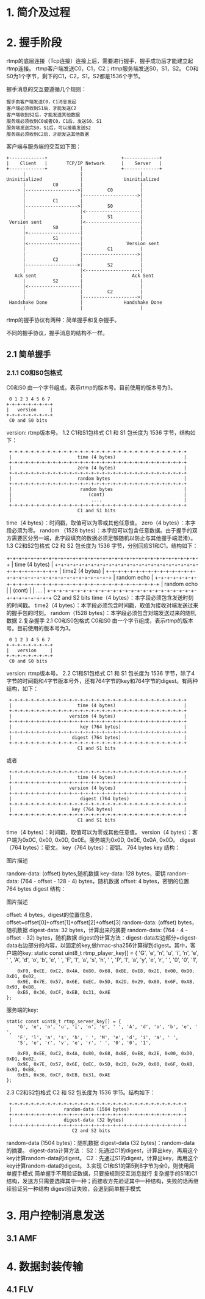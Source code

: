 # 1. 简介及过程

# 2. 握手阶段
rtmp的底层连接（Tcp连接）连接上后，需要进行握手，握手成功后才能建立起rtmp连接。
rtmp客户端发送C0，C1，C2；rtmp服务端发送S0，S1，S2。
C0和S0为1个字节，剩下的C1，C2，S1，S2都是1536个字节。

握手消息的交互要遵循几个规则：

    握手由客户端发送C0，C1消息发起
    客户端必须收到S1后，才能发送C2
    客户端收到S2后，才能发送其他数据
    服务端必须收到C0或者C0，C1后，发送S0，S1
    服务端发送完S0，S1后，可以接着发送S2
    服务端必须收到C2后，才能发送其他数据

客户端与服务端的交互如下图：

    +-------------+                           +-------------+
    |    Client   |       TCP/IP Network      |    Server   |
    +-------------+            |              +-------------+
          |                    |                     |
    Uninitialized              |               Uninitialized
          |          C0        |                     |
          |------------------->|         C0          |
          |                    |-------------------->|
          |          C1        |                     |
          |------------------->|         S0          |
          |                    |<--------------------|
          |                    |         S1          |
     Version sent              |<--------------------|
          |          S0        |                     |
          |<-------------------|                     |
          |          S1        |                     |
          |<-------------------|                Version sent
          |                    |         C1          |
          |                    |-------------------->|
          |          C2        |                     |
          |------------------->|         S2          |
          |                    |<--------------------|
       Ack sent                |                  Ack Sent
          |          S2        |                     |
          |<-------------------|                     |
          |                    |         C2          |
          |                    |-------------------->|
     Handshake Done            |               Handshake Done
          |                    |                     |
rtmp的握手协议有两种：简单握手和复杂握手。

不同的握手协议，握手消息的结构不一样。

## 2.1 简单握手
### 2.1.1 C0和S0包格式
C0和S0 由一个字节组成，表示rtmp的版本号。目前使用的版本号为3。

     0 1 2 3 4 5 6 7
    +-+-+-+-+-+-+-+-+
    |   version     |
    +-+-+-+-+-+-+-+-+
     C0 and S0 bits
version: rtmp版本号。
1.2 C1和S1包格式
C1 和 S1 包长度为 1536 字节，结构如下：

     +-+-+-+-+-+-+-+-+-+-+-+-+-+-+-+-+-+-+-+-+-+-+-+-+-+-+-+-+-+-+-+-+
     |                        time (4 bytes)                         |
     +-+-+-+-+-+-+-+-+-+-+-+-+-+-+-+-+-+-+-+-+-+-+-+-+-+-+-+-+-+-+-+-+
     |                        zero (4 bytes)                         |
     +-+-+-+-+-+-+-+-+-+-+-+-+-+-+-+-+-+-+-+-+-+-+-+-+-+-+-+-+-+-+-+-+
     |                        random bytes                           |
     +-+-+-+-+-+-+-+-+-+-+-+-+-+-+-+-+-+-+-+-+-+-+-+-+-+-+-+-+-+-+-+-+
     |                         random bytes                          |
     |                            (cont)                             |
     |                             ....                              |
     +-+-+-+-+-+-+-+-+-+-+-+-+-+-+-+-+-+-+-+-+-+-+-+-+-+-+-+-+-+-+-+-+
                              C1 and S1 bits
time（4 bytes）：时间戳，取值可以为零或其他任意值。
zero（4 bytes）：本字段必须为零。
random （1528 bytes）：本字段可以包含任意数据。由于握手的双方需要区分另一端，此字段填充的数据必须足够随机以防止与其他握手端混淆）。
1.3 C2和S2包格式
C2 和 S2 包长度为 1536 字节，分别回应S1和C1。结构如下：

 +-+-+-+-+-+-+-+-+-+-+-+-+-+-+-+-+-+-+-+-+-+-+-+-+-+-+-+-+-+-+-+-+
 |                          time (4 bytes)                       |
 +-+-+-+-+-+-+-+-+-+-+-+-+-+-+-+-+-+-+-+-+-+-+-+-+-+-+-+-+-+-+-+-+
 |                          time2 (4 bytes)                      |
 +-+-+-+-+-+-+-+-+-+-+-+-+-+-+-+-+-+-+-+-+-+-+-+-+-+-+-+-+-+-+-+-+
 |                          random echo                          |
 +-+-+-+-+-+-+-+-+-+-+-+-+-+-+-+-+-+-+-+-+-+-+-+-+-+-+-+-+-+-+-+-+
 |                          random echo                          |
 |                             (cont)                            |
 |                              ....                             |
 +-+-+-+-+-+-+-+-+-+-+-+-+-+-+-+-+-+-+-+-+-+-+-+-+-+-+-+-+-+-+-+-+
                            C2 and S2 bits
time（4 bytes）：本字段必须包含发送时刻的时间戳。
time2（4 bytes）：本字段必须包含时间戳，取值为接收对端发送过来的握手包的时刻。
random（1528 bytes）：本字段必须包含对端发送过来的随机数据
2.复杂握手
2.1 C0和S0包格式
C0和S0 由一个字节组成，表示rtmp的版本号。目前使用的版本号为3。

     0 1 2 3 4 5 6 7
    +-+-+-+-+-+-+-+-+
    |   version     |
    +-+-+-+-+-+-+-+-+
     C0 and S0 bits
version: rtmp版本号。
2.2 C1和S1包格式
C1 和 S1 包长度为 1536 字节，除了4字节的时间戳和4字节版本号外，还有764字节的key和764字节的digest。有两种结构，如下：

     +-+-+-+-+-+-+-+-+-+-+-+-+-+-+-+-+-+-+-+-+-+-+-+-+-+-+-+-+-+-+-+-+
     |                        time (4 bytes)                         |
     +-+-+-+-+-+-+-+-+-+-+-+-+-+-+-+-+-+-+-+-+-+-+-+-+-+-+-+-+-+-+-+-+
     |                     version (4 bytes)                         |
     +-+-+-+-+-+-+-+-+-+-+-+-+-+-+-+-+-+-+-+-+-+-+-+-+-+-+-+-+-+-+-+-+
     |                         key (764 bytes)                       |
     +-+-+-+-+-+-+-+-+-+-+-+-+-+-+-+-+-+-+-+-+-+-+-+-+-+-+-+-+-+-+-+-+
     |                      digest (764 bytes)                       |
     +-+-+-+-+-+-+-+-+-+-+-+-+-+-+-+-+-+-+-+-+-+-+-+-+-+-+-+-+-+-+-+-+
                              C1 and S1 bits
或者

     +-+-+-+-+-+-+-+-+-+-+-+-+-+-+-+-+-+-+-+-+-+-+-+-+-+-+-+-+-+-+-+-+
     |                        time (4 bytes)                         |
     +-+-+-+-+-+-+-+-+-+-+-+-+-+-+-+-+-+-+-+-+-+-+-+-+-+-+-+-+-+-+-+-+
     |                     version (4 bytes)                         |
     +-+-+-+-+-+-+-+-+-+-+-+-+-+-+-+-+-+-+-+-+-+-+-+-+-+-+-+-+-+-+-+-+
     |                         digest (764 bytes)                    |
     +-+-+-+-+-+-+-+-+-+-+-+-+-+-+-+-+-+-+-+-+-+-+-+-+-+-+-+-+-+-+-+-+
     |                      key (764 bytes)                          |
     +-+-+-+-+-+-+-+-+-+-+-+-+-+-+-+-+-+-+-+-+-+-+-+-+-+-+-+-+-+-+-+-+
                              C1 and S1 bits
time（4 bytes）：时间戳，取值可以为零或其他任意值。
version（4 bytes）：客户端为0x0C, 0x00, 0x0D, 0x0E。服务端为0x0D, 0x0E, 0x0A, 0x0D。
digest（764 bytes）：密文。
key（764 bytes）：密钥。
764 bytes key 结构：

图片描述

random-data: (offset) bytes,随机数据
key-data: 128 bytes，密钥
random-data: (764 - offset - 128 - 4) bytes，随机数据
offset: 4 bytes，密钥的位置
764 bytes digest 结构：

图片描述

offset: 4 bytes，digest的位置信息，offset=offset[0]+offset[1]+offset[2]+offset[3]
random-data: (offset) bytes，随机数据
digest-data: 32 bytes，计算出来的摘要
random-data: (764 - 4 - offset - 32) bytes，随机数据
digest的计算方法：digest-data左边部分+digest-data右边部分的内容，以固定的key,做hmac-sha256计算得到digest。其中，客户端的key:
    static const uint8_t rtmp_player_key[] = {
        'G', 'e', 'n', 'u', 'i', 'n', 'e', ' ', 'A', 'd', 'o', 'b', 'e', ' ',
        'F', 'l', 'a', 's', 'h', ' ', 'P', 'l', 'a', 'y', 'e', 'r', ' ', '0', '0', '1',

        0xF0, 0xEE, 0xC2, 0x4A, 0x80, 0x68, 0xBE, 0xE8, 0x2E, 0x00, 0xD0, 0xD1, 0x02,
        0x9E, 0x7E, 0x57, 0x6E, 0xEC, 0x5D, 0x2D, 0x29, 0x80, 0x6F, 0xAB, 0x93, 0xB8,
        0xE6, 0x36, 0xCF, 0xEB, 0x31, 0xAE
    };
服务端的key:

    static const uint8_t rtmp_server_key[] = {
        'G', 'e', 'n', 'u', 'i', 'n', 'e', ' ', 'A', 'd', 'o', 'b', 'e', ' ',
        'F', 'l', 'a', 's', 'h', ' ', 'M', 'e', 'd', 'i', 'a', ' ',
        'S', 'e', 'r', 'v', 'e', 'r', ' ', '0', '0', '1',

        0xF0, 0xEE, 0xC2, 0x4A, 0x80, 0x68, 0xBE, 0xE8, 0x2E, 0x00, 0xD0, 0xD1, 0x02,
        0x9E, 0x7E, 0x57, 0x6E, 0xEC, 0x5D, 0x2D, 0x29, 0x80, 0x6F, 0xAB, 0x93, 0xB8,
        0xE6, 0x36, 0xCF, 0xEB, 0x31, 0xAE
    };
2.3 C2和S2包格式
C2 和 S2 包长度为 1536 字节。结构如下：

     +-+-+-+-+-+-+-+-+-+-+-+-+-+-+-+-+-+-+-+-+-+-+-+-+-+-+-+-+-+-+-+-+
     |                   random-data (1504 bytes)                    |
     +-+-+-+-+-+-+-+-+-+-+-+-+-+-+-+-+-+-+-+-+-+-+-+-+-+-+-+-+-+-+-+-+
     |                   digest-data (32 bytes)                      |
     +-+-+-+-+-+-+-+-+-+-+-+-+-+-+-+-+-+-+-+-+-+-+-+-+-+-+-+-+-+-+-+-+
                            C2 and S2 bits
random-data (1504 bytes)：随机数据
digest-data (32 bytes)：random-data的摘要。
digest-data计算方法：
S2：先通过C1的digest，计算出key，再用这个key计算random-data的digest。
C2：先通过S1的digest，计算出key，再用这个key计算random-data的digest。
3.实现
C1和S1的第5到8字节为全0，则使用简单握手模式
简单握手不用验证数据，只要按规则交互消息就行
复杂握手的S1和C1结构，发送方只需要选择其中一种；而接收方先验证其中一种结构，失败的话再继续验证另一种结构
digest验证失败，会退到简单握手模式

# 3. 用户控制消息发送
## 3.1 AMF

# 4. 数据封装传输
## 4.1 FLV